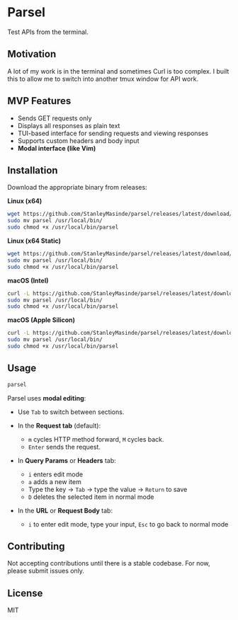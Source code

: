 # Parsel

Test APIs from the terminal.

## Motivation

A lot of my work is in the terminal and sometimes Curl is too complex. I built this to allow me to switch into another tmux window for API work.

## MVP Features

* Sends GET requests only
* Displays all responses as plain text
* TUI-based interface for sending requests and viewing responses
* Supports custom headers and body input
* **Modal interface (like Vim)**

## Installation

Download the appropriate binary from releases:

**Linux (x64)**

```bash
wget https://github.com/StanleyMasinde/parsel/releases/latest/download/parsel-linux-x64.tar.gz && tar -xzf parsel-linux-x64.tar.gz && rm parsel-linux-x64.tar.gz
sudo mv parsel /usr/local/bin/
sudo chmod +x /usr/local/bin/parsel
```

**Linux (x64 Static)**

```bash
wget https://github.com/StanleyMasinde/parsel/releases/latest/download/parsel-linux-x64-static.tar.gz && tar -xzf parsel-linux-x64.tar.gz && rm parsel-linux-x64.tar.gz
sudo mv parsel /usr/local/bin/
sudo chmod +x /usr/local/bin/parsel
```

**macOS (Intel)**

```bash
curl -L https://github.com/StanleyMasinde/parsel/releases/latest/download/parsel-darwin-x64.tar.gz | tar -xz
sudo mv parsel /usr/local/bin/
sudo chmod +x /usr/local/bin/parsel
```

**macOS (Apple Silicon)**

```bash
curl -L https://github.com/StanleyMasinde/parsel/releases/latest/download/parsel-darwin-arm64.tar.gz | tar -xz
sudo mv parsel /usr/local/bin/
sudo chmod +x /usr/local/bin/parsel
```

## Usage

```bash
parsel
```

Parsel uses **modal editing**:

* Use `Tab` to switch between sections.
* In the **Request tab** (default):

  * `m` cycles HTTP method forward, `M` cycles back.
  * `Enter` sends the request.
* In **Query Params** or **Headers** tab:

  * `i` enters edit mode
  * `a` adds a new item
  * Type the key → `Tab` → type the value → `Return` to save
  * `D` deletes the selected item in normal mode
* In the **URL** or **Request Body** tab:

  * `i` to enter edit mode, type your input, `Esc` to go back to normal mode

## Contributing

Not accepting contributions until there is a stable codebase. For now, please submit issues only.

## License

MIT
